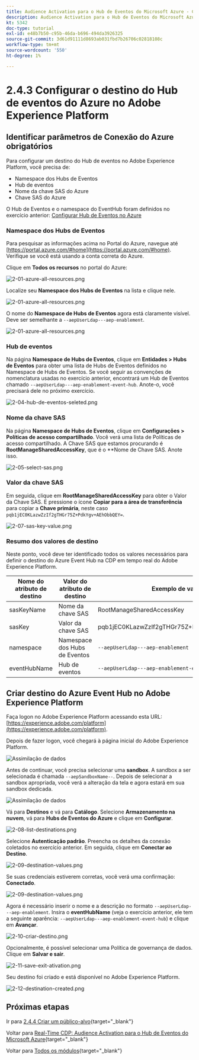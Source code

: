 ```yaml
---
title: Audience Activation para o Hub de Eventos do Microsoft Azure - Configurar o destino RTCDP do Hub de Eventos na Adobe Experience Platform
description: Audience Activation para o Hub de Eventos do Microsoft Azure - Configurar o destino RTCDP do Hub de Eventos na Adobe Experience Platform
kt: 5342
doc-type: tutorial
exl-id: e48b7b50-c95b-46da-b696-494da3926325
source-git-commit: 3d61d91111d8693ab031fbd7b26706c02818108c
workflow-type: tm+mt
source-wordcount: '550'
ht-degree: 1%

---
```


# 2.4.3 Configurar o destino do Hub de eventos do Azure no Adobe Experience Platform

## Identificar parâmetros de Conexão do Azure obrigatórios

Para configurar um destino do Hub de eventos no Adobe Experience Platform, você precisa de:

- Namespace dos Hubs de Eventos
- Hub de eventos
- Nome da chave SAS do Azure
- Chave SAS do Azure

O Hub de Eventos e o namespace do EventHub foram definidos no exercício anterior: [Configurar Hub de Eventos no Azure](./ex2.md)

### Namespace dos Hubs de Eventos

Para pesquisar as informações acima no Portal do Azure, navegue até [https://portal.azure.com/#home](https://portal.azure.com/#home). Verifique se você está usando a conta correta do Azure.

Clique em **Todos os recursos** no portal do Azure:

![2-01-azure-all-resources.png](./images/201azureallresources.png)

Localize seu **Namespace dos Hubs de Eventos** na lista e clique nele.

![2-01-azure-all-resources.png](./images/201azureallresources1.png)

O nome do **Namespace de Hubs de Eventos** agora está claramente visível. Deve ser semelhante a `--aepUserLdap---aep-enablement`.

![2-01-azure-all-resources.png](./images/201azureallresources2.png)

### Hub de eventos

Na página **Namespace de Hubs de Eventos**, clique em **Entidades > Hubs de Eventos** para obter uma lista de Hubs de Eventos definidos no Namespace de Hubs de Eventos. Se você seguir as convenções de nomenclatura usadas no exercício anterior, encontrará um Hub de Eventos chamado `--aepUserLdap---aep-enablement-event-hub`. Anote-o, você precisará dele no próximo exercício.

![2-04-hub-de-eventos-seleted.png](./images/204eventhubselected.png)

### Nome da chave SAS

Na página **Namespace de Hubs de Eventos**, clique em **Configurações > Políticas de acesso compartilhado**. Você verá uma lista de Políticas de acesso compartilhado. A Chave SAS que estamos procurando é **RootManageSharedAccessKey**, que é o **Nome de Chave SAS. Anote isso.

![2-05-select-sas.png](./images/205selectsas.png)

### Valor da chave SAS

Em seguida, clique em **RootManageSharedAccessKey** para obter o Valor da Chave SAS. E pressione o ícone **Copiar para a área de transferência** para copiar a **Chave primária**, neste caso `pqb1jEC0KLazwZzIf2gTHGr75Z+PdkYgv+AEhObbQEY=`.

![2-07-sas-key-value.png](./images/207saskeyvalue.png)

### Resumo dos valores de destino

Neste ponto, você deve ter identificado todos os valores necessários para definir o destino do Azure Event Hub na CDP em tempo real do Adobe Experience Platform.

| Nome do atributo de destino | Valor do atributo de destino | Exemplo de valor |
|---|---|---|
| sasKeyName | Nome da chave SAS | RootManageSharedAccessKey |
| sasKey | Valor da chave SAS | pqb1jEC0KLazwZzIf2gTHGr75Z+PdkYgv+AEhObbQEY= |
| namespace | Namespace dos Hubs de Eventos | `--aepUserLdap---aep-enablement` |
| eventHubName | Hub de eventos | `--aepUserLdap---aep-enablement-event-hub` |

## Criar destino do Azure Event Hub no Adobe Experience Platform

Faça logon no Adobe Experience Platform acessando esta URL: [https://experience.adobe.com/platform](https://experience.adobe.com/platform).

Depois de fazer logon, você chegará à página inicial do Adobe Experience Platform.

![Assimilação de dados](./../../../../modules/delivery-activation/datacollection/dc1.2/images/home.png)

Antes de continuar, você precisa selecionar uma **sandbox**. A sandbox a ser selecionada é chamada ``--aepSandboxName--``. Depois de selecionar a sandbox apropriada, você verá a alteração da tela e agora estará em sua sandbox dedicada.

![Assimilação de dados](./../../../../modules/delivery-activation/datacollection/dc1.2/images/sb1.png)

Vá para **Destinos** e vá para **Catálogo**. Selecione **Armazenamento na nuvem**, vá para **Hubs de Eventos do Azure** e clique em **Configurar**.

![2-08-list-destinations.png](./images/208listdestinations.png)

Selecione **Autenticação padrão**. Preencha os detalhes da conexão coletados no exercício anterior. Em seguida, clique em **Conectar ao Destino**.

![2-09-destination-values.png](./images/209destinationvalues.png)

Se suas credenciais estiverem corretas, você verá uma confirmação: **Conectado**.

![2-09-destination-values.png](./images/209destinationvaluesa.png)

Agora é necessário inserir o nome e a descrição no formato `--aepUserLdap---aep-enablement`. Insira o **eventHubName** (veja o exercício anterior, ele tem a seguinte aparência: `--aepUserLdap---aep-enablement-event-hub`) e clique em **Avançar**.

![2-10-criar-destino.png](./images/210createdestination.png)

Opcionalmente, é possível selecionar uma Política de governança de dados. Clique em **Salvar e sair**.

![2-11-save-exit-ativation.png](./images/211saveexitactivation.png)

Seu destino foi criado e está disponível no Adobe Experience Platform.

![2-12-destination-created.png](./images/212destinationcreated.png)

## Próximas etapas

Ir para [2.4.4 Criar um público-alvo](./ex4.md){target="_blank"}

Voltar para [Real-Time CDP: Audience Activation para o Hub de Eventos do Microsoft Azure](./segment-activation-microsoft-azure-eventhub.md){target="_blank"}

Voltar para [Todos os módulos](./../../../../overview.md){target="_blank"}
